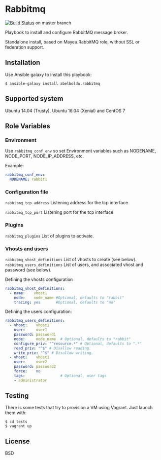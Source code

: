Rabbitmq 
========

[![Build Status](https://travis-ci.org/abelboldu/ansible-rabbitmq.svg?branch=master)](https://travis-ci.org/abelboldu/ansible-rabbitmq) on master branch

Playbook to install and configure RabbitMQ message broker.

Standalone install, based on Mayeu.RabbitMQ role, without SSL or federation
support.

## Installation

Use Ansible galaxy to install this playbook:

    $ ansible-galaxy install abelboldu.rabbitmq

## Supported system

Ubuntu 14.04 (Trusty), Ubuntu 16.04 (Xenial) and CentOS 7

## Role Variables

### Environment

Use `rabbitmq_conf_env` so set Environment variables such as NODENAME,
NODE_PORT, NODE_IP_ADDRESS, etc.

Example:

```yaml
rabbitmq_conf_env:
  NODENAME: rabbit1

```

### Configuration file

`rabbitmq_tcp_address` Listening address for the tcp interface

`rabbitmq_tcp_port` Listening port for the tcp interface

### Plugins

`rabbitmq_plugins` List of plugins to activate.

### Vhosts and users

`rabbitmq_vhost_definitions` List of vhosts to create (see below).
`rabbitmq_users_definitions` List of users, and associated vhost and password (see below).

Defining the vhosts configuration

```yaml
rabbitmq_vhost_definitions:
  - name:    vhost1
    node:    node_name #Optional, defaults to "rabbit"
    tracing: yes       #Optional, defaults to "no"
```

Defining the users configuration:

```yaml
rabbitmq_users_definitions:
  - vhost:    vhost1
    user:     user1
    password: password1
    node:     node_name  # Optional, defaults to "rabbit"
    configure_priv: "^resource.*" # Optional, defaults to ".*"
    read_priv: "^$" # Disallow reading.
    write_priv: "^$" # Disallow writing.
  - vhost:    vhost1
    user:     user2
    password: password2
    force:    no
    tags:                # Optional, user tags
    - administrator
```


## Testing

There is some tests that try to provision a VM using Vagrant. Just launch them
with:

    $ cd tests
    $ vagrant up



## License

BSD
